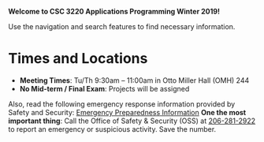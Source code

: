 **Welcome to CSC 3220 Applications Programming Winter 2019!**

Use the navigation and search features to find necessary information.


# Times and Locations
* **Meeting Times**: Tu/Th 9:30am – 11:00am in Otto Miller Hall (OMH) 244
* **No Mid-term / Final Exam**: Projects will be assigned


Also, read the following emergency response information provided by Safety and Security: [Emergency Preparedness Information](http://spu.edu/acad/school-of-business-and-economics/documents/Syllabus_Addendum_on_Emergency_Information.pdf) **One the most important thing**: Call the Office of Safety & Security (OSS) at [206-281-2922](tel:206-281-2922) to report an emergency or suspicious activity. Save the number.